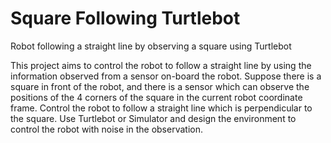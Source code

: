 # Square Following Turtlebot 
Robot following a straight line by observing a square using Turtlebot


This project aims to control the robot to follow a straight line by
using the information observed from a sensor on-board the robot.
Suppose there is a square in front of the robot, and there is a
sensor which can observe the positions of the 4 corners of the
square in the current robot coordinate frame. Control the robot to
follow a straight line which is perpendicular to the square. Use
Turtlebot or Simulator and design the environment to control the
robot with noise in the observation.